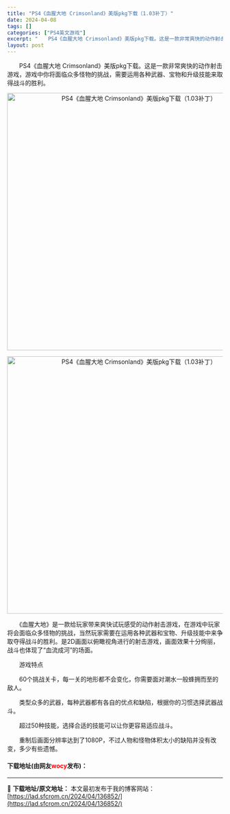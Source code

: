 ```yaml
---
title: "PS4《血腥大地 Crimsonland》美版pkg下载（1.03补丁）"
date: 2024-04-08
tags: []
categories: ["PS4英文游戏"]
excerpt: "　　PS4《血腥大地 Crimsonland》美版pkg下载。这是一款非常爽快的动作射击游戏，游戏中你将面临众多怪物的挑战，需要运用各种武器、宝物和升级技能来取得战斗的胜利。 　　《血腥大地》是一款给玩家带来爽快试玩感受的动作射击游戏，在游戏中玩家将会面临众多怪物的挑战，当然玩家需要在运用各种武器和&hellip;"
layout: post
---
```


 <p>　　PS4《血腥大地 Crimsonland》美版pkg下载。这是一款非常爽快的动作射击游戏，游戏中你将面临众多怪物的挑战，需要运用各种武器、宝物和升级技能来取得战斗的胜利。</p> <p align="center"><img align="" border="0" src="https://lad.sfcrom.cn/wp-content/uploads/2024/04/20240408_6613a4cf6596a.webp" width="600" alt="PS4《血腥大地 Crimsonland》美版pkg下载（1.03补丁）" /></p> <p align="center"><img align="" border="0" src="https://lad.sfcrom.cn/wp-content/uploads/2024/04/20240408_6613a4cfb5a0e.webp" width="600" alt="PS4《血腥大地 Crimsonland》美版pkg下载（1.03补丁）" /></p> <p>　　《血腥大地》是一款给玩家带来爽快试玩感受的动作射击游戏，在游戏中玩家将会面临众多怪物的挑战，当然玩家需要在运用各种武器和宝物、升级技能中来争取夺得战斗的胜利。是2D画面以俯瞰视角进行的射击游戏，画面效果十分绚丽，战斗也体现了&ldquo;血流成河&rdquo;的场面。</p> <p>　　游戏特点</p> <p>　　60个挑战关卡，每一关的地形都不会变化，你需要面对潮水一般蜂拥而至的敌人。</p> <p>　　类型众多的武器，每种武器都有各自的优点和缺陷，根据你的习惯选择武器战斗。</p> <p>　　超过50种技能，选择合适的技能可以让你更容易适应战斗。</p> <p>　　重制后画面分辨率达到了1080P，不过人物和怪物体积太小的缺陷并没有改变，多少有些遗憾。</p> <p><h4>下载地址(由网友<font color="red">wocy</font>发布)：</h4></p> 

---
📖 **下载地址/原文地址：** 本文最初发布于我的博客网站：[https://lad.sfcrom.cn/2024/04/136852/](https://lad.sfcrom.cn/2024/04/136852/)
